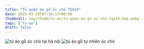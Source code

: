 ```yaml
---
title: "Tủ quần áo gỗ óc chó TQA19"
date: 2025-03-28T07:10:17+00:00
thumbnail: img/thumb/tu-ao/tu-quan-ao-go-oc-cho-tqa19-dep.webp
tags: ['tu-ao']
draft: false
---
```

![tủ áo gỗ óc chó tại hà nội](/img/tu-ao/tqa19/tu-quan-ao-go-oc-cho-tqa19-4.webp)
![tủ áo gỗ tự nhiên óc chó](/img/tu-ao/tqa19/tu-quan-ao-go-oc-cho-tqa19-5.webp)